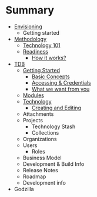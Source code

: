 # Summary

* [Envisioning](README.md)
  * Getting started
* [Methodology](2_methodology/index.md)
  * [Technology 101](2_methodology/why_tech.md)
  * [Readiness](2_methodology/readiness/readiness.md)
    * [How it works?](2_methodology/readiness/how_it_works.md)
* [TDB](3_tdb/TDB.md)
  * [Getting Started](3_tdb/getting_started/getting_started.md)
    * [Basic Concepts](3_tdb/getting_started/basic_concepts.md)
    * [Accessing & Credentials](3_tdb/getting_started/accessing_&_credentials.md)
    * [What we want from you](3_tdb/getting_started/what_we_want_from_you.md)
  * [Modules](3_tdb/modules.md)
   * [Technology](3_tdb/modules/technology/technology.md)
     * [Creating and Editing](3_tdb/modules/technology/creating_and_editing.md)
   * Attachments
   * Projects
     * Technology Stash
     * Collections
   * Organizations
   * Users
     * Roles
  * Business Model
  * Development & Build Info
   * Release Notes
   * Roadmap
   * Development info
* Godzilla
